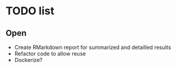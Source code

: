 # TODO list

## Open

- Create RMarkdown report for summarized and detailled results
- Refactor code to allow reuse
- Dockerize?
